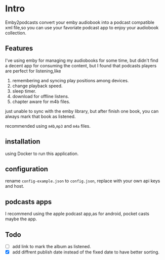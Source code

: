 # Intro

Emby2podcasts convert your emby audiobook into a podcast compatible xml file,so you can use your favoriate podcast app to enjoy your audiobook collection.

## Features

I've using emby for managing my audiobooks for some time, but didn't find a decent app for consuming the content, but I found that podcasts players are perfect for listening,like

1. remembering and syncing play positions among devices.
2. change playback speed.
3. sleep timer.
4. download for offline listens.
5. chapter aware for m4b files.

just unable to sync with the emby library, but after finish one book, you can always mark that book as listened.

recommended using `m4b`,`mp3` and `m4a` files.

## installation

using Docker to run this application.

## configuration

rename `config-example.json` to `config.json`, replace with your own api keys and host.

## podcasts apps

I recommend using the apple podcast app,as for android, pocket casts maybe the app.

## Todo

- [ ] add link to mark the album as listened.
- [x] add diffrent publish date instead of the fixed date to have better sorting.
